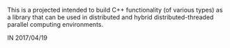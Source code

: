 This is a projected intended to build C++ functionality (of various types)
as a library that can be used in distributed and hybrid distributed-threaded
parallel computing environments.

IN 2017/04/19
